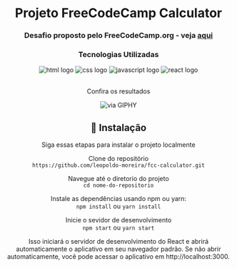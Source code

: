 <div align="center" styles="text-align:center">
  <h1>Projeto FreeCodeCamp Calculator</h1>
  <h3>Desafio proposto pelo FreeCodeCamp.org - veja <a href="https://www.freecodecamp.org/learn/front-end-development-libraries/front-end-development-libraries-projects/build-a-javascript-calculator">aqui</a></h3>
  
  ### Tecnologias Utilizadas
  <div styles="display:flex;flex-direction:row">
    <img alt="html logo" src="https://img.shields.io/badge/HTML-239120?logo=html5&logoColor=white&style=for-the-badge"/>
    <img alt="css logo" src="https://img.shields.io/badge/CSS-239120?logo=css3&logoColor=white&style=for-the-badge"/>
    <img alt="javascript logo" src="https://img.shields.io/badge/JavaScript-F7DF1E?logo=javascript&logoColor=black&style=for-the-badge"/>
    <img alt="react logo" src="https://img.shields.io/badge/React-20232A?logo=react&logoColor=61DAFB&style=for-the-badge"/>
  </div>

  <br>
  <p>Confira os resultados</p>  

 ![via GIPHY](https://media.giphy.com/media/v1.Y2lkPTc5MGI3NjExbXI0NWNnNncyOHB1MGthYWV4MjdtZmgyNnlieTd2YzFpM2drZG00bCZlcD12MV9pbnRlcm5hbF9naWZfYnlfaWQmY3Q9Zw/uoXyOQP8krDU9m9CR1/giphy.gif)  
 
<h2>🚀 Instalação </h2>
<p>Siga essas etapas para instalar o projeto localmente</p>

Clone do repositório
<br>
   `https://github.com/leopoldo-moreira/fcc-calculator.git`
<br>

Navegue até o diretorio do projeto  
  `cd nome-do-repositorio`
  
Instale as dependências usando npm ou yarn:
<br>
   `npm install`
   ou
   `yarn install` 

Inicie o sevidor de desenvolvimento
<br>
   `npm start`
  ou
   `yarn start`
<br>

<p>Isso iniciará o servidor de desenvolvimento do React e abrirá automaticamente o aplicativo em seu navegador padrão. Se não abrir automaticamente, você pode acessar o aplicativo em http://localhost:3000.</p>
  
</div>
